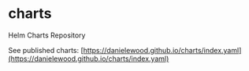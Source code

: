 # charts
Helm Charts Repository

See published charts: [https://danielewood.github.io/charts/index.yaml](https://danielewood.github.io/charts/index.yaml)
